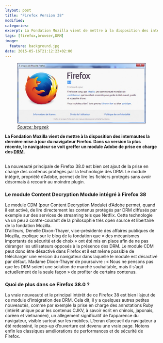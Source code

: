 ```yaml
---
layout: post
title: "Firefox Version 38"
modified:
categories: 
excerpt: La Fondation Mozilla vient de mettre à la disposition des internautes la dernière mise à jour du navigateur		 Firefox. Dans sa version la plus récente, le navigateur se voit greffer un module Adobe de prise en charge			 des DRM
tags: [firefox,browser,DRM]
image:
  feature: background.jpg
date: 2015-05-16T21:12:23+02:00
---
```


<figure>
	<img src="../images/firefoxversion.jpg">
	<em><a href="http://www.begeek.fr/">Source: begeek</a></em>
</figure>

<strong>La Fondation Mozilla vient de mettre à la disposition des internautes la dernière mise à jour du navigateur Firefox. Dans sa version la plus récente, le navigateur se voit greffer un module Adobe de prise en charge des <a href="http://fr.wikipedia.org/wiki/Gestion_des_droits_num%C3%A9riques">DRM</a>.</strong>

<br>
La nouveauté principale de Firefox 38.0 est bien cet ajout de la prise en charge des contenus protégés par la technologie des DRM. Le module intégré, propriété d’Adobe, permet de lire les fichiers protégés sans avoir désormais à recourir au moindre plugin.

<h3>Le module Content Decryption Module intégré à Firefox 38</h3>

Le module CDM (pour Content Decryption Module) d’Adobe permet, quand il est activé, de lire directement les contenus protégés par DRM diffusés par exemple sur des services de streaming tels que Netflix. Cette technologie va un peu à contre-courant de la philosophie très open source et libertaire de la fondation Mozilla.<br>
D’ailleurs, Denelle Dixon-Thayer, vice-présidente des affaires publiques de Mozilla, explique sur le blog de la fondation que « des mécanismes importants de sécurité et de choix » ont été mis en place afin de ne pas déranger les utilisateurs opposés à la présence des DRM. Le module CDM peut donc être désactivé dans Firefox et il est même possible de télécharger une version du navigateur dans laquelle le module est désactivé par défaut. Madame Dixon-Thayer de poursuivre : « Nous ne pensons pas que les DRM soient une solution de marché souhaitable, mais il s’agit actuellement de la seule façon » de profiter de certains contenus.

<h3>Quoi de plus dans ce Firefox 38.0 ?</h3>

La vraie nouveauté et le principal intérêt de ce Firefox 38 est bien l’ajout de ce module d’intégration des DRM. Cela dit, il y a quelques autres petites nouveautés, comme par exemple la prise en charge des annotations Ruby (intérêt unique pour les contenus CJKV, à savoir écrit en chinois, japonais, coréen et vietnamien), un allègement significatif de l’apparence du navigateur, visible surtout sur les mobiles. L’écran d’accueil du navigateur a été redessiné, le pop-up d’ouverture est devenu une vraie page. Notons enfin les classiques améliorations de performances et de sécurité de Firefox.